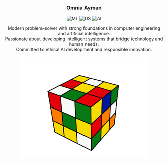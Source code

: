 <div align="center">

### Omnia Ayman  

<p align="center">
  <img src="https://img.shields.io/badge/Machine_Learning-FF6F00?style=for-the-badge&logo=scikitlearn&logoColor=white" alt="ML">
  <img src="https://img.shields.io/badge/Data_Science-03A9F4?style=for-the-badge&logo=python&logoColor=white" alt="DS">
  <img src="https://img.shields.io/badge/AI_Development-430098?style=for-the-badge&logo=tensorflow&logoColor=white" alt="AI">
</p>

Modern problem-solver with strong foundations in computer engineering and artificial intelligence.  
Passionate about developing intelligent systems that bridge technology and human needs.  
Committed to ethical AI development and responsible innovation.

<p align="center">
  <img src="https://github.com/omnia197/omnia197/blob/main/r.gif" width="400"/>
</p>

</div>
